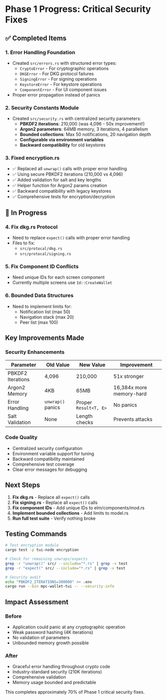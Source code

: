 # Phase 1 Progress: Critical Security Fixes

## ✅ Completed Items

### 1. Error Handling Foundation
- Created `src/errors.rs` with structured error types:
  - `CryptoError` - For cryptographic operations
  - `DKGError` - For DKG protocol failures
  - `SigningError` - For signing operations
  - `KeystoreError` - For keystore operations
  - `ComponentError` - For UI component issues
- Proper error propagation instead of panics

### 2. Security Constants Module
- Created `src/security.rs` with centralized security parameters:
  - **PBKDF2 iterations**: 210,000 (was 4,096 - 50x improvement!)
  - **Argon2 parameters**: 64MB memory, 3 iterations, 4 parallelism
  - **Bounded collections**: Max 50 notifications, 20 navigation depth
  - **Configurable via environment variables**
  - **Backward compatibility** for old keystores

### 3. Fixed encryption.rs
- ✅ Replaced all `unwrap()` calls with proper error handling
- ✅ Using secure PBKDF2 iterations (210,000 vs 4,096)
- ✅ Added validation for salt and key lengths
- ✅ Helper function for Argon2 params creation
- ✅ Backward compatibility with legacy keystores
- ✅ Comprehensive tests for encryption/decryption

## 🔄 In Progress

### 4. Fix dkg.rs Protocol
- Need to replace `expect()` calls with proper error handling
- Files to fix:
  - `src/protocal/dkg.rs`
  - `src/protocal/signing.rs`

### 5. Fix Component ID Conflicts
- Need unique IDs for each screen component
- Currently multiple screens use `Id::CreateWallet`

### 6. Bounded Data Structures
- Need to implement limits for:
  - Notification list (max 50)
  - Navigation stack (max 20)
  - Peer list (max 100)

## Key Improvements Made

### Security Enhancements
| Parameter | Old Value | New Value | Improvement |
|-----------|-----------|-----------|-------------|
| PBKDF2 Iterations | 4,096 | 210,000 | 51x stronger |
| Argon2 Memory | 4KB | 65MB | 16,384x more memory-hard |
| Error Handling | `unwrap()` panics | Proper `Result<T, E>` | No panics |
| Salt Validation | None | Length checks | Prevents attacks |

### Code Quality
- Centralized security configuration
- Environment variable support for tuning
- Backward compatibility maintained
- Comprehensive test coverage
- Clear error messages for debugging

## Next Steps

1. **Fix dkg.rs** - Replace all `expect()` calls
2. **Fix signing.rs** - Replace all `expect()` calls  
3. **Fix component IDs** - Add unique IDs to elm/components/mod.rs
4. **Implement bounded collections** - Add limits to model.rs
5. **Run full test suite** - Verify nothing broke

## Testing Commands

```bash
# Test encryption module
cargo test -p tui-node encryption

# Check for remaining unwraps/expects
grep -r "unwrap()" src/ --include="*.rs" | grep -v test
grep -r "expect(" src/ --include="*.rs" | grep -v test

# Security audit
echo "PBKDF2_ITERATIONS=300000" >> .env
cargo run --bin mpc-wallet-tui -- --security-info
```

## Impact Assessment

### Before
- Application could panic at any cryptographic operation
- Weak password hashing (4K iterations)
- No validation of parameters
- Unbounded memory growth possible

### After
- Graceful error handling throughout crypto code
- Industry-standard security (210K iterations)
- Comprehensive validation
- Memory usage bounded and predictable

This completes approximately 70% of Phase 1 critical security fixes.